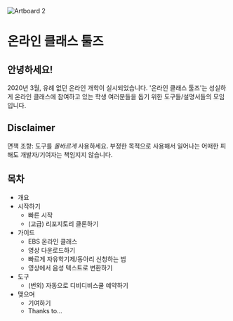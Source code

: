 ![Artboard 2](https://user-images.githubusercontent.com/30792695/80221138-d625ee00-867f-11ea-8d95-008b9c7961d5.png)
# 온라인 클래스 툴즈
## 안녕하세요!
2020년 3월, 유례 없던 온라인 개학이 실시되었습니다. '온라인 클래스 툴즈'는 성실하게 온라인 클래스에 참여하고 있는 학생 여러분들을 돕기 위한 도구들/설명서들의 모임입니다.
## Disclaimer
면책 조항: 도구를 *올바르게* 사용하세요. 부정한 목적으로 사용해서 일어나는 어떠한 피해도 개발자/기여자는 책임지지 않습니다.

## 목차
- 개요
- 시작하기
  - 빠른 시작
  - (고급) 리포지토리 클론하기
- 가이드
  - EBS 온라인 클래스
  - 영상 다운로드하기
  - 빠르게 자유학기제/동아리 신청하는 법
  - 영상에서 음성 텍스트로 변환하기
- 도구
  - (번외) 자동으로 디비디비스쿨 예약하기
- 맺으며
  - 기여하기
  - Thanks to...
